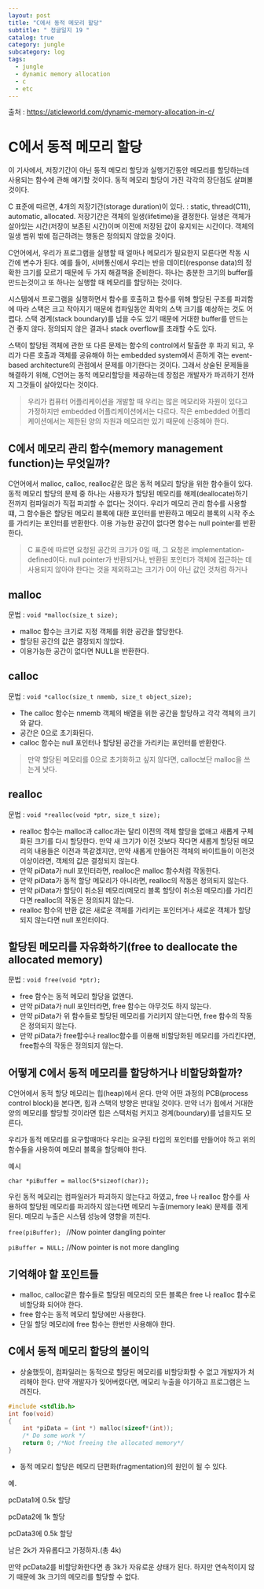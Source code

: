 ```yaml
---
layout: post
title: "C에서 동적 메모리 할당"
subtitle: " 정글일지 19 "
catalog: true
category: jungle
subcategory: log
tags:
  - jungle
  - dynamic memory allocation
  - c
  - etc
---
```


출처 : https://aticleworld.com/dynamic-memory-allocation-in-c/

# C에서 동적 메모리 할당

이 기사에서, 저장기간이 아닌 동적 메모리 할당과 실행기간동안 메모리를 할당하는데 사용되는 함수에 관해 얘기할 것이다. 동적 메모리 할당이 가진 각각의 장단점도 살펴볼 것이다.

C 표준에 따르면, 4개의 저장기간(storage duration)이 있다. : static, thread(C11), automatic, allocated. 저장기간은 객체의 일생(lifetime)을 결정한다. 일생은 객체가 살아있는 시간(저장이 보존된 시간)이며 이전에 저장된 값이 유지되는 시간이다. 객체의 일생 범위 밖에 접근하려는 행동은 정의되지 않았을 것이다.

C언어에서, 우리가 프로그램을 실행할 때 얼마나 메모리가 필요한지 모른다면 작동 시간에 변수가 된다. 예를 들어, 서버통신에서 우리는 반응 데이터(response data)의 정확한 크기를 모르기 때문에 두 가지 해결책을 준비한다. 하나는 충분한 크기의 buffer를 만드는것이고 또 하나는 실행할 때 메모리를 할당하는 것이다.

시스템에서 프로그램을 실행하면서 함수를 호출하고 함수를 위해 할당된 구조를 파괴함에 따라 스택은 크고 작아지기 때문에 컴파일동안 최악의 스택 크기를 예상하는 것도 어렵다. 스택 경계(stack boundary)를 넘을 수도 있기 때문에 거대한 buffer를 만드는 건 좋지 않다. 정의되지 않은 결과나 stack overflow를 초래할 수도 있다.

스택이 할당된 객체에 관한 또 다른 문제는 함수의 control에서 탈출한 후 파괴 되고, 우리가 다른 호출과 객체를 공유해야 하는 embedded system에서 흔하게 겪는 event-based architecture의 관점에서 문제를 야기한다는 것이다. 그래서 상술된 문제들을 해결하기 위해, C언어는 동적 메모리할당을 제공하는데 장점은 개발자가 파괴하기 전까지 그것들이 살아있다는 것이다.

> 우리가 컴퓨터 어플리케이션을 개발할 때 우리는 많은 메모리와 자원이 있다고 가정하지만 embedded 어플리케이션에서는 다르다. 작은 embedded 어플리케이션에서는 제한된 양의 자원과 메모리만 있기 때문에 신중헤야 한다.

## C에서 메모리 관리 함수(memory management function)는 무엇일까?

C언어에서 malloc, calloc, realloc같은 많은 동적 메모리 할당을 위한 함수들이 있다. 동적 메모리 할당의 문제 중 하나는 사용자가 할당된 메모리를 해제(deallocate)하기 전까지 컴파일러가 직접 파괴할 수 없다는 것이다. 우리가 메모리 관리 함수를 사용할 떄, 그 함수들은 할당된 메모리 블록에 대한 포인터를 반환하고 메모리 블록의 시작 주소를 가리키는 포인터를 반환한다. 이용 가능한 공간이 없다면 함수는 null pointer를 반환한다.

> C 표준에 따르면 요청된 공간의 크기가 0일 때, 그 요청은 implementation-defined이다. null pointer가 반환되거나, 반환된 포인터가 객체에 접근하는 데 사용되지 않아야 한다는 것을 제외하고는 크기가 0이 아닌 값인 것처럼 하거나

## malloc

문법 : `void *malloc(size_t size);`

- malloc 함수는 크기로 지정 객체를 위한 공간을 할당한다.
- 할당된 공간의 값은 결정되지 않았다.
- 이용가능한 공간이 없다면 NULL을 반환한다.

## calloc

문법 : `void *calloc(size_t nmemb, size_t object_size);`

- The calloc 함수는 nmemb 객체의 배열을 위한 공간을 할당하고 각각 객체의 크기와 같다.
- 공간은 0으로 초기화된다.
- calloc 함수는 null 포인터나 할당된 공간을 가리키는 포인터를 반환한다.

> 만약 할당된 메모리를 0으로 초기화하고 싶지 않다면, calloc보단 malloc을 쓰는게 낫다.

## realloc

문법 : `void *realloc(void *ptr, size_t size);`

- realloc 함수는 malloc과 calloc과는 달리 이전의 객체 할당을 없애고 새롭게 구체화된 크기를 다시 할당한다. 만약 새 크기가 이전 것보다 작다면 새롭게 할당된 메모리의 내용들은 이전과 똑같겠지만, 만약 새롭게 만들어진 객체의 바이트들이 이전것 이상이라면, 객체의 값은 결정되지 않는다.
- 만약 piData가 null 포인터라면, realloc은 malloc 함수처럼 작동한다.
- 만약 piData가 동적 할당 메모리가 아니라면, realloc의 작동은 정의되지 않는다.
- 만약 piData가 할당이 취소된 메모리(메모리 블록 할당이 취소된 메모리)를 가리킨다면 realloc의 작동은 정의되지 않는다.
- realloc 함수의 반환 값은 새로운 객체를 가리키는 포인터거나 새로운 객체가 할당되지 않는다면 null 포인터이다.

## 할당된 메모리를 자유화하기(free to deallocate the allocated memory)

문법 : `void free(void *ptr);`

- free 함수는 동적 메모리 할당을 없앤다.
- 만약 piData가 null 포인터라면, free 함수는 아무것도 하지 않는다.
- 만약 piData가 위 함수들로 할당된 메모리를 가리키지 않는다면, free 함수의 작동은 정의되지 않는다.
- 만약 piData가 free함수나 realloc함수를 이용해 비할당화된 메모리를 가리킨다면, free함수의 작동은 정의되지 않는다.

## 어떻게 C에서 동적 메모리를 할당하거나 비할당화할까?

C언어에서 동적 할당 메모리는 힙(heap)에서 온다. 만약 어떤 과정의 PCB(process control block)을 본다면, 힙과 스택의 방향은 반대일 것이다. 만약 너가 힙에서 거대한 양의 메모리를 할당할 것이라면 힙은 스택처럼 커지고 경계(boundary)를 넘을지도 모른다.

우리가 동적 메모리를 요구할때마다 우리는 요구된 타입의 포인터를 만들어야 하고 위의 함수들을 사용하여 메모리 블록을 할당해야 한다.

예시

`char *piBuffer = malloc(5*sizeof(char));`

우린 동적 메모리는 컴파일러가 파괴하지 않는다고 하였고, free 나 realloc 함수를 사용하여 할당된 메모리를 파괴하지 않는다면 메모리 누출(memory leak) 문제를 겪게 된다. 메모리 누출은 시스템 성능에 영향을 끼친다.

`free(piBuffer); ` //Now pointer dangling pointer

`piBuffer = NULL;` //Now pointer is not more dangling

## 기억해야 할 포인트들

- malloc, calloc같은 함수들로 할당된 메모리의 모든 블록은 free 나 realloc 함수로 비할당화 되어야 한다.
- free 함수는 동적 메모리 할당에만 사용한다.
- 단일 할당 메모리에 free 함수는 한번만 사용해야 한다.

## C에서 동적 메모리 할당의 불이익

- 상술했듯이, 컴파일러는 동적으로 할당된 메모리를 비할당화할 수 없고 개발자가 처리해야 한다. 만약 개발자가 잊어버렸다면, 메모리 누출을 야기하고 프로그램은 느려진다.

```c
#include <stdlib.h>
int foo(void)
{
    int *piData = (int *) malloc(sizeof*(int));
    /* Do some work */
    return 0; /*Not freeing the allocated memory*/
}
```

- 동적 메모리 할당은 메모리 단편화(fragmentation)의 원인이 될 수 있다.

예.

pcData1에 0.5k 할당

pcData2에 1k 할당

pcData3에 0.5k 할당

남은 2k가 자유롭다고 가정하자.(총 4k)

만약 pcData2를 비할당화한다면 총 3k가 자유로운 상태가 된다. 하지만 연속적이지 않기 때문에 3k 크기의 메모리를 할당할 수 없다.
